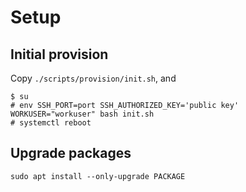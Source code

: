 # Setup

## Initial provision

Copy `./scripts/provision/init.sh`, and

```
$ su
# env SSH_PORT=port SSH_AUTHORIZED_KEY='public key' WORKUSER="workuser" bash init.sh
# systemctl reboot
```

## Upgrade packages

```
sudo apt install --only-upgrade PACKAGE
```

